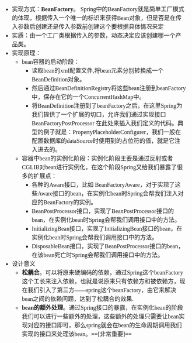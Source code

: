 <font face="SimSun" size=3>

- 实现方式：**BeanFactory**。 Spring中的BeanFactory就是简单工厂模式的体现，根据传入一个唯一的标识来获得Bean对象，但是否是在传入参数后创建还是传入参数前创建这个要根据具体情况来定
- 实质：由一个工厂类根据传入的参数，动态决定应该创建哪一个产品类。
- 实现原理：
    - bean容器的启动阶段：
        - 读取bean的xml配置文件,将bean元素分别转换成一个BeanDefinition对象。
        - 然后通过BeanDefinitionRegistry将这些bean注册到beanFactory中，保存在它的一个ConcurrentHashMap中。
        - 将BeanDefinition注册到了beanFactory之后，在这里Spring为我们提供了一个扩展的切口，允许我们通过实现接口BeanFactoryPostProcessor 在此处来插入我们定义的代码。典型的例子就是：PropertyPlaceholderConfigurer，我们一般在配置数据库的dataSource时使用到的占位符的值，就是它注入进去的。
    - 容器中bean的实例化阶段：实例化阶段主要是通过反射或者CGLIB对bean进行实例化，在这个阶段Spring又给我们暴露了很多的扩展点：
        - 各种的Aware接口，比如 BeanFactoryAware，对于实现了这些Aware接口的bean，在实例化bean时Spring会帮我们注入对应的BeanFactory的实例。
        - BeanPostProcessor接口，实现了BeanPostProcessor接口的bean，在实例化bean时Spring会帮我们调用接口中的方法。
        - InitializingBean接口，实现了InitializingBean接口的bean，在实例化bean时Spring会帮我们调用接口中的方法。
        - DisposableBean接口，实现了BeanPostProcessor接口的bean，在该bean死亡时Spring会帮我们调用接口中的方法。
- 设计意义
    - **松耦合**。可以将原来硬编码的依赖，通过Spring这个beanFactory这个工长来注入依赖，也就是说原来只有依赖方和被依赖方，现在我们引入了第三方——spring这个beanFactory，由它来解决bean之间的依赖问题，达到了松耦合的效果.
    - **bean的额外处理**。通过Spring接口的暴露，在实例化bean的阶段我们可以进行一些额外的处理，这些额外的处理只需要让bean实现对应的接口即可，那么spring就会在bean的生命周期调用我们实现的接口来处理该bean。==[非常重要]==


</font>